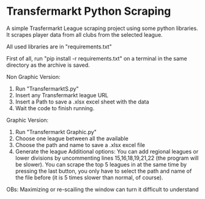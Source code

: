 # Transfermarkt Python Scraping
A simple Trasfermarkt League scraping project using some python libraries.
It scrapes player data from all clubs from the selected league.

All used libraries are in "requirements.txt"

First of all, run "pip install -r requirements.txt" on a terminal in the same directory as the archive is saved.

Non Graphic Version:
1. Run "TransfermarktS.py"
2. Insert any Transfermarkt league URL
3. Insert a Path to save a .xlsx excel sheet with the data
4. Wait the code to finish running.

Graphic Version:
1. Run "Transfermarkt Graphic.py"
2. Choose one league between all the available
3. Choose the path and name to save a .xlsx excel file
4. Generate the league
Additional options:
You can add regional leagues or lower divisions by uncommenting lines 15,16,18,19,21,22 (the program will be slower).
You can scrape the top 5 leagues in at the same time by pressing the last button, you only have to select the path and name of the file before (it is 5 times slower than normal, of course).

OBs: Maximizing or re-scailing the window can turn it difficult to understand
